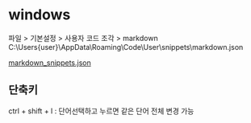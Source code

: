 # windows
파일 > 기본설정 > 사용자 코드 조각 > markdown
C:\Users\{user}\AppData\Roaming\Code\User\snippets\markdown.json

[markdown_snippets.json](markdown.json)

## 단축키
ctrl + shift + l : 단어선택하고 누르면 같은 단어 전체 변경 가능